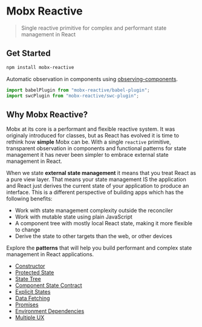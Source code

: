 # Mobx Reactive

> Single reactive primitive for complex and performant state management in React

## Get Started

```sh
npm install mobx-reactive
```

Automatic observation in components using [observing-components](https://github.com/christianalfoni/observing-components).

```ts
import babelPlugin from "mobx-reactive/babel-plugin";
import swcPlugin from "mobx-reactive/swc-plugin";
```

## Why Mobx Reactive?

Mobx at its core is a performant and flexible reactive system. It was originaly introduced for classes, but as React has evolved it is time to rethink how **simple** Mobx can be. With a single `reactive` primitive, transparent observation in components and functional patterns for state management it has never been simpler to embrace external state management in React.

When we state **external state management** it means that you treat React as a pure view layer. That means your state management IS the application and React just derives the current state of your application to produce an interface. This is a different perspective of building apps which has the following benefits:

- Work with state management complexity outside the reconciler
- Work with mutable state using plain JavaScript
- A component tree with mostly local React state, making it more flexible to change
- Derive the state to other targets than the web, or other devices

Explore the **patterns** that will help you build performant and complex state management in React applications.

- [Constructor](./docs/01_pattern_constructor.md)
- [Protected State](./docs/02_pattern_protected_state.md)
- [State Tree](./docs/03_pattern_state_tree.md)
- [Component State Contract](./docs/04_pattern_component_state_contract.md)
- [Explicit States](./docs/05_pattern_explicit_states.md)
- [Data Fetching](./docs/06_pattern_data_fetching.md)
- [Promises](./docs/07_pattern_promises.md)
- [Environment Dependencies](./docs/08_pattern_environment_dependencies.md)
- [Multiple UX](./docs/09_pattern_multiple_ux.md)
